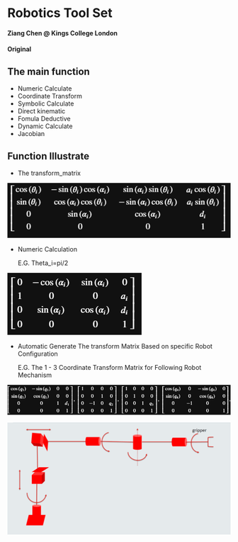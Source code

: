 # Robotics Tool Set
#### Ziang Chen @ Kings College London
#### Original

## The main function
  * Numeric Calculate
  * Coordinate Transform
  * Symbolic Calculate
  * Direct kinematic
  * Fomula Deductive
  * Dynamic Calculate
  * Jacobian

## Function Illustrate
 
 * The transform_matrix
 
 ![](Pics/transform_matrix.png) 

 * Numeric Calculation
 
   E.G. Theta_i=pi/2
   
 ![](Pics/thetapi2.png)

 * Automatic Generate The transform Matrix Based on specific Robot Configuration
   
   E.G. The 1 - 3 Coordinate Transform Matrix for Following Robot Mechanism
   
 ![](Pics/A1_3.png)
 
 ![](Pics/robot_configuration.png)

